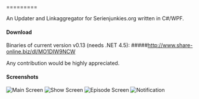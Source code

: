 =========

An Updater and Linkaggregator for Serienjunkies.org written in C#/WPF.



#### Download
Binaries of current version v0.13 (needs .NET 4.5): 
#####http://www.share-online.biz/dl/MO1DIW9NCW 

Any contribution would be highly appreciated.


#### Screenshots

![Main Screen](http://s1.directupload.net/images/140125/husa5e9a.png)
![Show Screen](http://s7.directupload.net/images/140115/xas33ut6.png)
![Episode Screen](http://s7.directupload.net/images/140115/cpffb9uf.png)
![Notification](http://s7.directupload.net/images/140806/ocdcio5f.png)



